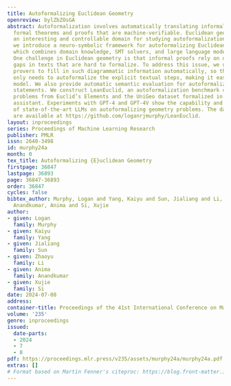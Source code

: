 ```yaml
---
title: Autoformalizing Euclidean Geometry
openreview: bylZbZOsGA
abstract: Autoformalization involves automatically translating informal math into
  formal theorems and proofs that are machine-verifiable. Euclidean geometry provides
  an interesting and controllable domain for studying autoformalization. In this paper,
  we introduce a neuro-symbolic framework for autoformalizing Euclidean geometry,
  which combines domain knowledge, SMT solvers, and large language models (LLMs).
  One challenge in Euclidean geometry is that informal proofs rely on diagrams, leaving
  gaps in texts that are hard to formalize. To address this issue, we use theorem
  provers to fill in such diagrammatic information automatically, so that the LLM
  only needs to autoformalize the explicit textual steps, making it easier for the
  model. We also provide automatic semantic evaluation for autoformalized theorem
  statements. We construct LeanEuclid, an autoformalization benchmark consisting of
  problems from Euclid’s Elements and the UniGeo dataset formalized in the Lean proof
  assistant. Experiments with GPT-4 and GPT-4V show the capability and limitations
  of state-of-the-art LLMs on autoformalizing geometry problems. The data and code
  are available at https://github.com/loganrjmurphy/LeanEuclid.
layout: inproceedings
series: Proceedings of Machine Learning Research
publisher: PMLR
issn: 2640-3498
id: murphy24a
month: 0
tex_title: Autoformalizing {E}uclidean Geometry
firstpage: 36847
lastpage: 36893
page: 36847-36893
order: 36847
cycles: false
bibtex_author: Murphy, Logan and Yang, Kaiyu and Sun, Jialiang and Li, Zhaoyu and
  Anandkumar, Anima and Si, Xujie
author:
- given: Logan
  family: Murphy
- given: Kaiyu
  family: Yang
- given: Jialiang
  family: Sun
- given: Zhaoyu
  family: Li
- given: Anima
  family: Anandkumar
- given: Xujie
  family: Si
date: 2024-07-08
address:
container-title: Proceedings of the 41st International Conference on Machine Learning
volume: '235'
genre: inproceedings
issued:
  date-parts:
  - 2024
  - 7
  - 8
pdf: https://proceedings.mlr.press/v235/assets/murphy24a/murphy24a.pdf
extras: []
# Format based on Martin Fenner's citeproc: https://blog.front-matter.io/posts/citeproc-yaml-for-bibliographies/
---
```

